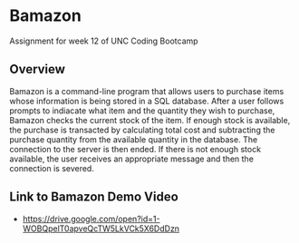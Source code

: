 # Bamazon

Assignment for week 12 of UNC Coding Bootcamp

## Overview

Bamazon is a command-line program that allows users to purchase items whose information is being stored in a SQL database. After a user follows prompts to indiacate what item and the quantity they wish to purchase, Bamazon checks the current stock of the item. If enough stock is available, the purchase is transacted by calculating total cost and subtracting the purchase quantity from the available quantity in the database. The connection to the server is then ended. If there is not enough stock available, the user receives an appropriate message and then the connection is severed.

## Link to Bamazon Demo Video

* https://drive.google.com/open?id=1-WOBQpelT0apveQcTW5LkVCk5X6DdDzn


